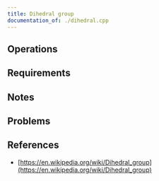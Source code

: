 ```yaml
---
title: Dihedral group
documentation_of: ./dihedral.cpp
---
```


## Operations

## Requirements

## Notes

## Problems

## References

- [https://en.wikipedia.org/wiki/Dihedral_group](https://en.wikipedia.org/wiki/Dihedral_group)
